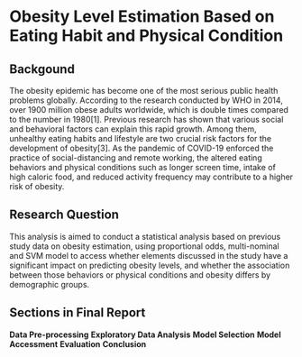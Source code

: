 # Obesity Level Estimation Based on Eating Habit and Physical Condition

## Backgound

The obesity epidemic has become one of the most serious public health problems globally. According to the research conducted by WHO in 2014, over 1900 million obese adults worldwide, which is double times compared to the number in 1980[1]. Previous research has shown that various social and behavioral factors can explain this rapid growth. Among them, unhealthy eating habits and lifestyle are two crucial risk factors for the development of obesity[3]. As the pandemic of COVID-19 enforced the practice of social-distancing and remote working, the altered eating behaviors and physical conditions such as longer screen time, intake of high caloric food, and reduced activity frequency may contribute to a higher risk of obesity. 

## Research Question
This analysis is aimed to conduct a statistical analysis based on previous study data on obesity estimation, using proportional odds, multi-nominal and SVM model to access whether elements discussed in the study have a significant impact on predicting obesity levels, and whether the association between those behaviors or physical conditions and obesity differs by demographic groups. 

## Sections in Final Report
**Data Pre-processing**
**Exploratory Data Analysis**
**Model Selection**
**Model Accessment**
**Evaluation**
**Conclusion**


